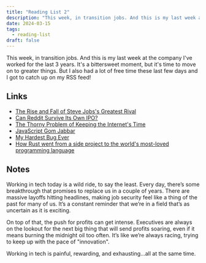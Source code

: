 ```yaml
---
title: "Reading List 2"
description: "This week, in transition jobs. And this is my last week at the company I've worked for the last 3 years. It's a bittersweet moment, but I also had a lot of free time these last few days and I got to catch up on my RSS feed!"
date: 2024-03-15
tags:
  - reading-list
draft: false
---
```


This week, in transition jobs. And this is my last week at the company I've worked for the last 3 years. It's a bittersweet moment, but it's time to move on to greater things. But I also had a lot of free time these last few days and I got to catch up on my RSS feed!

## Links

* [The Rise and Fall of Steve Jobs's Greatest Rival](https://every.to/the-crazy-ones/the-rise-and-fall-of-steve-jobs-s-greatest-rival)
* [Can Reddit Survive Its Own IPO?](https://www.wired.com/story/inside-reddit-protest-ipo/)
* [The Thorny Problem of Keeping the Internet's Time](https://www.newyorker.com/tech/annals-of-technology/the-thorny-problem-of-keeping-the-internets-time)
* [JavaScript Gom Jabbar](https://frantic.im/javascript-gom-jabbar/)
* [My Hardest Bug Ever](https://www.gamedeveloper.com/programming/my-hardest-bug-ever)
* [How Rust went from a side project to the world's most-loved programming language](https://www.technologyreview.com/2023/02/14/1067869/rust-worlds-fastest-growing-programming-language/)

## Notes

Working in tech today is a wild ride, to say the least. Every day, there’s some breakthrough that promises to replace us in a couple of years. There are massive layoffs hitting headlines, making job security feel like a thing of the past for many of us. It’s a constant reminder that we’re in a field that’s as uncertain as it is exciting.

On top of that, the push for profits can get intense. Executives are always on the lookout for the next big thing that will send profits soaring, even if it means burning the midnight oil too often. It’s like we’re always racing, trying to keep up with the pace of "innovation".

Working in tech is painful, rewarding, and exhausting...all at the same time.